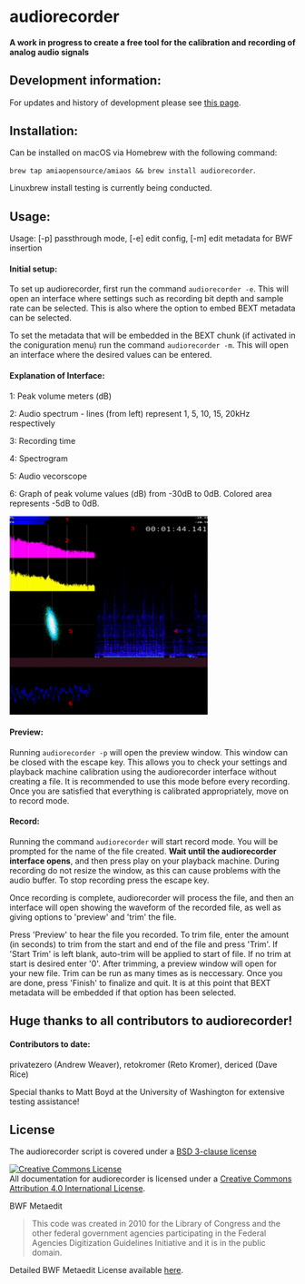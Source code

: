 # audiorecorder

####  A work in progress to create a free tool for the calibration and recording of analog audio signals

## Development information:
For updates and history of development please see [this page](https://github.com/amiaopensource/audiorecorder/blob/master/history.md).

## Installation:
Can be installed on macOS via Homebrew with the following command: 

`brew tap amiaopensource/amiaos && brew install audiorecorder`.

Linuxbrew install testing is currently being conducted.


## Usage:
Usage: [-p] passthrough mode, [-e] edit config, [-m] edit metadata for BWF insertion

#### Initial setup:
To set up audiorecorder, first run the command `audiorecorder -e`. This will open an interface where settings such as recording bit depth and sample rate can be selected. This is also where the option to embed BEXT metadata can be selected.

To set the metadata that will be embedded in the BEXT chunk (if activated in the coniguration menu) run the command `audiorecorder -m`. This will open an interface where the desired values can be entered.

#### Explanation of Interface:
1: Peak volume meters (dB)

2: Audio spectrum - lines (from left) represent 1, 5, 10, 15, 20kHz respectively

3: Recording time

4: Spectrogram

5: Audio vecorscope

6: Graph of peak volume values (dB) from -30dB to 0dB. Colored area represents -5dB to 0dB.

<img src="https://raw.githubusercontent.com/amiaopensource/audiorecorder/master/numbered_interface.png" alt="audiorecorder interface" height="350" width="350">

#### Preview:
Running `audiorecorder -p` will open the preview window. This window can be closed with the escape key. This allows you to check your settings and playback machine calibration using the audiorecorder interface without creating a file. It is recommended to use this mode before every recording. Once you are satisfied that everything is calibrated appropriately, move on to record mode.

#### Record:
Running the command `audiorecorder` will start record mode.  You will be prompted for the name of the file created. __Wait until the audiorecorder interface opens__, and then press play on your playback machine. During recording do not resize the window, as this can cause problems with the audio buffer. To stop recording press the escape key.

Once recording is complete, audiorecorder will process the file, and then an interface will open showing the waveform of the recorded file, as well as giving options to 'preview' and 'trim' the file.

Press 'Preview' to hear the file you recorded. To trim file, enter the amount (in seconds) to trim from the start and end of the file and press 'Trim'. If 'Start Trim' is left blank, auto-trim will be applied to start of file. If no trim at start is desired enter '0'. After trimming, a preview window will open for your new file. Trim can be run as many times as is neccessary. Once you are done, press 'Finish' to finalize and quit. It is at this point that BEXT metadata will be embedded if that option has been selected.

## Huge thanks to all contributors to audiorecorder!
#### Contributors to date:
privatezero (Andrew Weaver), retokromer (Reto Kromer), dericed (Dave Rice)

Special thanks to Matt Boyd at the University of Washington for extensive testing assistance!

## License

The audiorecorder script is covered under a [BSD 3-clause license](https://github.com/amiaopensource/audiorecorder/blob/master/LICENSE.txt)

<a rel="license" href="https://creativecommons.org/licenses/by/4.0/"><img alt="Creative Commons License" style="border-width:0" src="https://i.creativecommons.org/l/by/4.0/88x31.png"></a><br>All documentation for audiorecorder is licensed under a <a rel="license" href="http://creativecommons.org/licenses/by/4.0/">Creative Commons Attribution 4.0 International License</a>.

BWF Metaedit

>This code was created in 2010 for the Library of Congress and the other federal government agencies participating in the Federal Agencies Digitization Guidelines Initiative and it is in the public domain.

Detailed BWF Metaedit License available [here](https://mediaarea.net/BWFMetaEdit/License).
